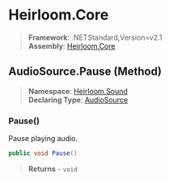 # Heirloom.Core

> **Framework**: .NETStandard,Version=v2.1  
> **Assembly**: [Heirloom.Core][0]

## AudioSource.Pause (Method)

> **Namespace**: [Heirloom.Sound][0]  
> **Declaring Type**: [AudioSource][1]

### Pause()

Pause playing audio.

```cs
public void Pause()
```

> **Returns** - `void`

[0]: ../../../Heirloom.Core.md
[1]: ../AudioSource.md
